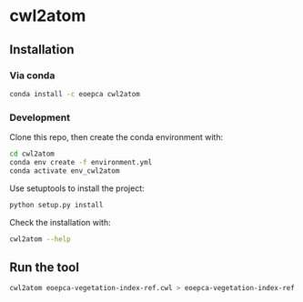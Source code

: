 # cwl2atom 


## Installation

### Via conda

```bash
conda install -c eoepca cwl2atom
```

### Development

Clone this repo, then create the conda environment with:

```bash
cd cwl2atom
conda env create -f environment.yml
conda activate env_cwl2atom
```

Use setuptools to install the project:

```bash
python setup.py install
```

Check the installation with:

```bash
cwl2atom --help
```

## Run the tool

```bash
cwl2atom eoepca-vegetation-index-ref.cwl > eoepca-vegetation-index-ref.atom 
```


